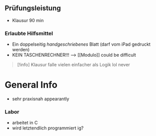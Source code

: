 
## Prüfungsleistung
- Klausur 90 min

### Erlaubte Hilfsmittel
- Ein doppelseitig _handgeschriebenes_ Blatt (darf vom iPad gedruckt werden)
- KEIN TASCHENRECHNER!!! --> [[Modulo]] could be difficult

> [!info] Klausur falle vielen einfacher als Logik lol never


# General Info
- sehr praxisnah appearantly


### Labor
- arbeitet in C
- wird letztendlich programmiert ig?

